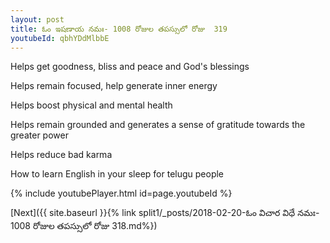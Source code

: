 ```yaml
---
layout: post
title: ఓం ఇషణాయ నమః- 1008 రోజుల తపస్సులో రోజు  319
youtubeId: qbhYDdMlbbE
---
```

 
 
Helps get goodness, bliss and peace and God's blessings
 
Helps remain focused, help generate inner energy 
 
Helps boost physical and mental health 
 
Helps remain grounded and generates a sense of gratitude towards the greater power 
 
Helps reduce bad karma
 
How to learn English in your sleep for telugu people
 
 
 
 


{% include youtubePlayer.html id=page.youtubeId %}
 
[Next]({{ site.baseurl }}{% link split1/_posts/2018-02-20-ఓం విచార విధే నమః- 1008 రోజుల తపస్సులో రోజు  318.md%})
 
